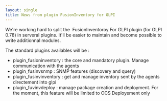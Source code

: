 ```yaml
---
layout: single
title: News from plugin FusionInventory for GLPI
---
```


We're working hard to split the  FusionInventoroy For GLPI plugin (for GLPI 0.78) in serveral plugins. It'll be easier to maintain and become possible to write additionnal modules.

The standard plugins availables will be :

* plugin_fusioninventory : the core and mandatory plugin. Manage communication with the agents
* plugin_fusinvsnmp : SNMP features (discovery and query)
* plugin_fusinvinventory : get and manage inventory sent by the agents directement into glpi
* plugin_fuvinvdeploy : manage package creation and deployment. For the moment, this feature will be limited to OCS Deployement only



